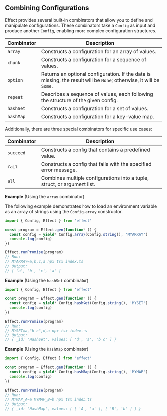 ## Combining Configurations

Effect provides several built-in combinators that allow you to define and manipulate configurations.
These combinators take a `Config` as input and produce another `Config`, enabling more complex configuration structures.

| Combinator | Description                                                                                                         |
| ---------- | ------------------------------------------------------------------------------------------------------------------- |
| `array`    | Constructs a configuration for an array of values.                                                                  |
| `chunk`    | Constructs a configuration for a sequence of values.                                                                |
| `option`   | Returns an optional configuration. If the data is missing, the result will be `None`; otherwise, it will be `Some`. |
| `repeat`   | Describes a sequence of values, each following the structure of the given config.                                   |
| `hashSet`  | Constructs a configuration for a set of values.                                                                     |
| `hashMap`  | Constructs a configuration for a key-value map.                                                                     |

Additionally, there are three special combinators for specific use cases:

| Combinator | Description                                                              |
| ---------- | ------------------------------------------------------------------------ |
| `succeed`  | Constructs a config that contains a predefined value.                    |
| `fail`     | Constructs a config that fails with the specified error message.         |
| `all`      | Combines multiple configurations into a tuple, struct, or argument list. |

**Example** (Using the `array` combinator)

The following example demonstrates how to load an environment variable as an array of strings using the `Config.array` constructor.

```ts twoslash title="index.ts"
import { Config, Effect } from 'effect'

const program = Effect.gen(function* () {
  const config = yield* Config.array(Config.string(), 'MYARRAY')
  console.log(config)
})

Effect.runPromise(program)
// Run:
// MYARRAY=a,b,c,a npx tsx index.ts
// Output:
// [ 'a', 'b', 'c', 'a' ]
```

**Example** (Using the `hashSet` combinator)

```ts twoslash title="index.ts"
import { Config, Effect } from 'effect'

const program = Effect.gen(function* () {
  const config = yield* Config.hashSet(Config.string(), 'MYSET')
  console.log(config)
})

Effect.runPromise(program)
// Run:
// MYSET=a,"b c",d,a npx tsx index.ts
// Output:
// { _id: 'HashSet', values: [ 'd', 'a', 'b c' ] }
```

**Example** (Using the `hashMap` combinator)

```ts twoslash title="index.ts"
import { Config, Effect } from 'effect'

const program = Effect.gen(function* () {
  const config = yield* Config.hashMap(Config.string(), 'MYMAP')
  console.log(config)
})

Effect.runPromise(program)
// Run:
// MYMAP_A=a MYMAP_B=b npx tsx index.ts
// Output:
// { _id: 'HashMap', values: [ [ 'A', 'a' ], [ 'B', 'b' ] ] }
```

